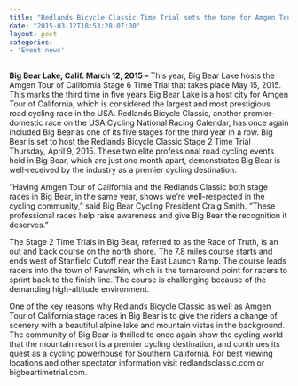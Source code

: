 ```yaml
---
title: "Redlands Bicycle Classic Time Trial sets the tone for Amgen Tour of California"
date: "2015-03-12T18:53:28-07:00"
layout: post
categories:
- 'Event news'
---
```


**Big Bear Lake, Calif. March 12, 2015 –** This year, Big Bear Lake hosts the Amgen Tour of California Stage 6 Time Trial that takes place May 15, 2015. This marks the third time in five years Big Bear Lake is a host city for Amgen Tour of California, which is considered the largest and most prestigious road cycling race in the USA. Redlands Bicycle Classic, another premier-domestic race on the USA Cycling National Racing Calendar, has once again included Big Bear as one of its five stages for the third year in a row. Big Bear is set to host the Redlands Bicycle Classic Stage 2 Time Trial Thursday, April 9, 2015. These two elite professional road cycling events held in Big Bear, which are just one month apart, demonstrates Big Bear is well-received by the industry as a premier cycling destination.

“Having Amgen Tour of California and the Redlands Classic both stage races in Big Bear, in the same year, shows we’re well-respected in the cycling community,” said Big Bear Cycling President Craig Smith. “These professional races help raise awareness and give Big Bear the recognition it deserves.”

The Stage 2 Time Trials in Big Bear, referred to as the Race of Truth, is an out and back course on the north shore. The 7.8 miles course starts and ends west of Stanfield Cutoff near the East Launch Ramp. The course leads racers into the town of Fawnskin, which is the turnaround point for racers to sprint back to the finish line. The course is challenging because of the demanding high-altitude environment.

One of the key reasons why Redlands Bicycle Classic as well as Amgen Tour of California stage races in Big Bear is to give the riders a change of scenery with a beautiful alpine lake and mountain vistas in the background. The community of Big Bear is thrilled to once again show the cycling world that the mountain resort is a premier cycling destination, and continues its quest as a cycling powerhouse for Southern California. For best viewing locations and other spectator information visit redlandsclassic.com or bigbeartimetrial.com.